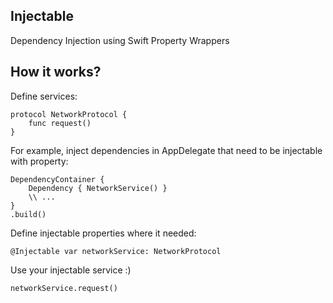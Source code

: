 ## Injectable

Dependency Injection using Swift Property Wrappers

## How it works?

Define services:
```
protocol NetworkProtocol {
    func request()
}
```

For example, inject dependencies in AppDelegate that need to be injectable with property:

```
DependencyContainer {
    Dependency { NetworkService() }
    \\ ...
}
.build()
```

Define injectable properties where it needed:

```
@Injectable var networkService: NetworkProtocol
```
Use your injectable service :)
```
networkService.request()
```
